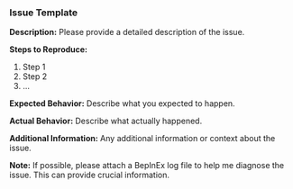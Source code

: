 ### Issue Template

**Description:**
Please provide a detailed description of the issue.

**Steps to Reproduce:**
1. Step 1
2. Step 2
3. ...

**Expected Behavior:**
Describe what you expected to happen.

**Actual Behavior:**
Describe what actually happened.

**Additional Information:**
Any additional information or context about the issue.

**Note:**
If possible, please attach a BepInEx log file to help me diagnose the issue. This can provide crucial information.
